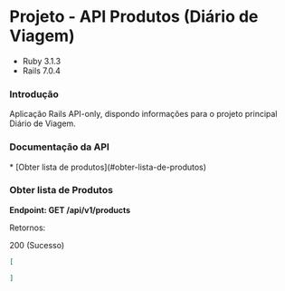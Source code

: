 <h1>Projeto - API Produtos (Diário de Viagem) </h1> 

<ul>
  <li>Ruby 3.1.3</li>
  <li>Rails 7.0.4</li>
</ul>

<h3>Introdução</h3>
Aplicação Rails API-only, dispondo informações para o projeto principal Diário de Viagem. 

<h3>Documentação da API</h3>
 * [Obter lista de produtos](#obter-lista-de-produtos)


### Obter lista de Produtos

**Endpoint: GET /api/v1/products**

<p align = "justify">Retornos:</p>

<p align = "justify">200 (Sucesso)</p>

```json
[

]